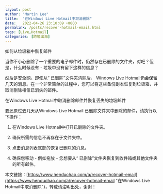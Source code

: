 ```yaml
---
layout: post  
author: "Martin Lee"  
title:  "在Windows Live Hotmail中取消删除"  
date:   2022-04-26 23:10:09 +0800  
permalink: /posts/recover-hotmail-email.html  
tags: [Live,Hotmail]  
categories: [跨境出海]  
---
```

如何从垃圾箱中恢复邮件




当你不小心删除了一个重要的电子邮件时，仍然存在已删除的文件夹，对吧？但是，什么时候没有 - 垃圾中没有留下这样的信息？




然后是安全网。即使从“ 已删除”文件夹清除后， Windows [Live](https://www.henduohao.com/tag/live-mail "Live Mail即Windows Live Mail，是微软的一项电子邮件服务。") [Hotmail](https://www.henduohao.com/tag/hotmail "Hotmail是互联网免费电子邮件提供商之一，是一种微软邮箱。")仍会保留几天的消息。在一个非常简单的过程中，您可以将这些备份副本恢复到垃圾箱，并取消删除相信已消失的邮件。




在Windows Live Hotmail中取消删除邮件并恢复丢失的垃圾邮件

要还原过去几天从Windows Live Hotmail 已删除文件夹中删除的邮件，请执行以下操作：

1. 在Windows Live Hotmail中打开已删除的文件夹。

2. 确保所需的信息不再存在于文件夹中。

3. 点击消息列表底部的恢复已删除的消息。

4. 确保您移动 - 例如拖放 - 您想要从“ 已删除”文件夹恢复到收件箱或其他文件夹的所有邮件。

本文链接：[https://www.henduohao.com/a/recover-hotmail-email](https://www.henduohao.com/a/recover-hotmail-email "在Windows Live Hotmail中取消删除")，转载请注明出处，谢谢！